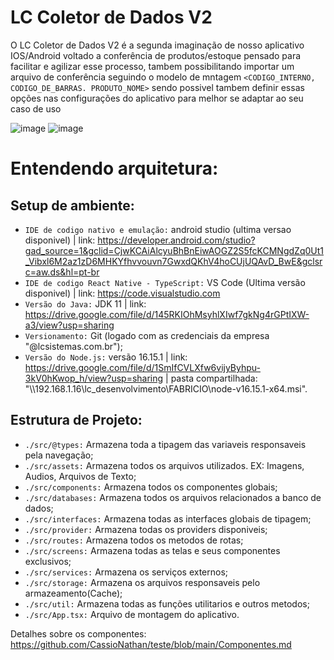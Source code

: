 # LC Coletor de Dados V2

O LC Coletor de Dados V2 é a segunda imaginação de nosso aplicativo IOS/Android voltado a conferência de produtos/estoque pensado para facilitar e agilizar esse processo, tambem possibilitando importar um arquivo de conferência seguindo o modelo de mntagem ```<CODIGO_INTERNO, CODIGO_DE_BARRAS. PRODUTO_NOME>``` sendo possivel tambem definir essas opções nas configurações do aplicativo para melhor se adaptar ao seu caso de uso

![image](https://github.com/lc-sistemas/LC_Coletor_de_dados_APP_V2/assets/147434228/fe619daf-da26-49a3-93c0-7647daeee0a2) ![image](https://github.com/lc-sistemas/LC_Coletor_de_dados_APP_V2/assets/147434228/eb6534f8-70ff-436b-b07f-b5b30649e44b)

# Entendendo arquitetura:

## Setup de ambiente: 

- ```IDE de codigo nativo e emulação:``` android studio (ultima versao disponivel) |
link: https://developer.android.com/studio?gad_source=1&gclid=CjwKCAiAlcyuBhBnEiwAOGZ2S5fcKCMNgdZq0Ut1_Vibxl6M2az1zD6MHKYfhvvouvn7GwxdQKhV4hoCUjUQAvD_BwE&gclsrc=aw.ds&hl=pt-br
- ```IDE de codigo React Native - TypeScript:``` VS Code (Ultima versão disponivel) |
link: https://code.visualstudio.com
- ```Versão do Java:``` JDK 11 |
link: https://drive.google.com/file/d/145RKIOhMsyhlXIwf7gkNg4rGPtIXW-a3/view?usp=sharing
- ```Versionamento:``` Git (logado com as credenciais da empresa "@lcsistemas.com.br");
- ```Versão do Node.js:``` versão 16.15.1 |
link: https://drive.google.com/file/d/1SmIfCVLXfw6vijyByhpu-3kV0hKwop_h/view?usp=sharing | pasta compartilhada: "\\\\192.168.1.16\lc_desenvolvimento\FABRICIO\node-v16.15.1-x64.msi".

## Estrutura de Projeto:

- ```./src/@types:``` Armazena toda a tipagem das variaveis responsaveis pela navegação;
- ```./src/assets:``` Armazena todos os arquivos utilizados. EX: Imagens, Audios, Arquivos de Texto;
- ```./src/components:``` Armazena todos os componentes globais;
- ```./src/databases:``` Armazena todos os arquivos relacionados a banco de dados;
- ```./src/interfaces:``` Armazena todas as interfaces globais de tipagem;
- ```./src/provider:``` Armazena todas os providers disponiveis;
- ```./src/routes:``` Armazena todos os metodos de rotas;
- ```./src/screens:``` Armazena todas as telas e seus componentes exclusivos;
- ```./src/services:``` Armazena os serviços externos;
- ```./src/storage:``` Armazena os arquivos responsaveis pelo armazeamento(Cache);
- ```./src/util:``` Armazena todas as funções utilitarios e outros metodos;
- ```./src/App.tsx:``` Arquivo de montagem do aplicativo.

Detalhes sobre os componentes:
https://github.com/CassioNathan/teste/blob/main/Componentes.md
